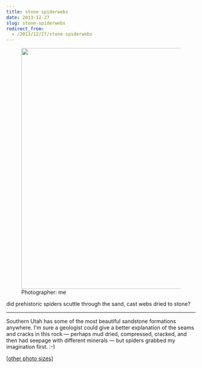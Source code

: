 ```yaml
---
title: stone spiderwebs
date: 2013-12-27
slug: stone-spiderwebs
redirect_from:
  - /2013/12/27/stone-spiderwebs
---
```

<figure>
<img src="https://farm2.staticflickr.com/1191/5134363167_dbb3cdbb3b_z.jpg" width="427" height="640" /></a>
<figcaption>Photographer: me</figcaption>
</figure>

<p class="haiku">did prehistoric
spiders scuttle through the sand,
cast webs dried to stone?</p>

<hr>
Southern Utah has some of the most beautiful sandstone formations anywhere. I'm sure a geologist could give a better explanation of the seams and cracks in this rock &mdash; perhaps mud dried, compressed, cracked, and then had seepage with different minerals &mdash; but spiders grabbed my imagination first. :-)

[[other photo sizes](https://www.flickr.com/photos/daniel_hardman/5134363167/sizes/l/)]